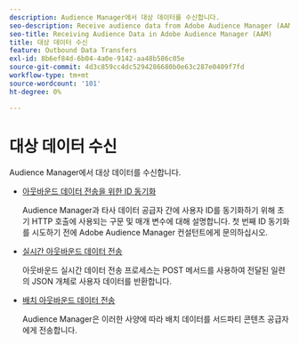 ```yaml
---
description: Audience Manager에서 대상 데이터를 수신합니다.
seo-description: Receive audience data from Adobe Audience Manager (AAM).
seo-title: Receiving Audience Data in Adobe Audience Manager (AAM)
title: 대상 데이터 수신
feature: Outbound Data Transfers
exl-id: 8b6ef84d-6b04-4a0e-9142-aa48b586c05e
source-git-commit: 4d3c859cc4dc5294286680b0e63c287e0409f7fd
workflow-type: tm+mt
source-wordcount: '101'
ht-degree: 0%

---
```


# 대상 데이터 수신

Audience Manager에서 대상 데이터를 수신합니다.

* [아웃바운드 데이터 전송을 위한 ID 동기화](id-sync-outbound.md)

  Audience Manager과 타사 데이터 공급자 간에 사용자 ID를 동기화하기 위해 초기 HTTP 호출에 사용되는 구문 및 매개 변수에 대해 설명합니다. 첫 번째 ID 동기화를 시도하기 전에 Adobe Audience Manager 컨설턴트에게 문의하십시오.

* [실시간 아웃바운드 데이터 전송](real-time-outbound-transfers/real-time-outbound-transfers.md)

  아웃바운드 실시간 데이터 전송 프로세스는 POST 메서드를 사용하여 전달된 일련의 JSON 개체로 사용자 데이터를 반환합니다.

* [배치 아웃바운드 데이터 전송](batch-outbound-transfers/batch-outbound-overview.md)

  Audience Manager은 이러한 사양에 따라 배치 데이터를 서드파티 콘텐츠 공급자에게 전송합니다.

